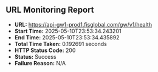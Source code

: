 ## URL Monitoring Report

- **URL:** https://api-gw1-prod1.fisglobal.com/gw/v1/health
- **Start Time:** 2025-05-10T23:53:34.243201
- **End Time:** 2025-05-10T23:53:34.435892
- **Total Time Taken:** 0.192691 seconds
- **HTTP Status Code:** 200
- **Status:** Success
- **Failure Reason:** N/A
